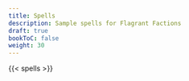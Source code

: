 ```yaml
---
title: Spells
description: Sample spells for Flagrant Factions
draft: true
bookToC: false
weight: 30
---
```


{{< spells >}}
